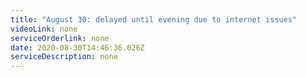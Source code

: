 ```yaml
---
title: "August 30: delayed until evening due to internet issues"
videoLink: none
serviceOrderlink: none
date: 2020-08-30T14:46:36.026Z
serviceDescription: none
---
```

